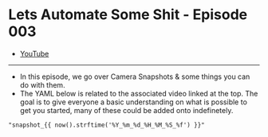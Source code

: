 # Lets Automate Some Shit - Episode 003
- [YouTube]()

___
- In this episode, we go over Camera Snapshots & some things you can do with them.
- The YAML below is related to the associated video linked at the top. The goal is to give everyone a basic understanding on what is possible to get you started, many of these could be added onto indefinetely.



```
"snapshot_{{ now().strftime('%Y_%m_%d_%H_%M_%S_%f') }}"
```
